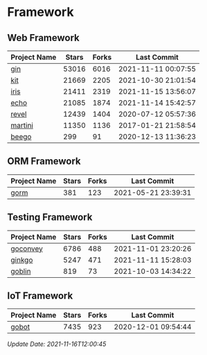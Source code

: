 # Framework

## Web Framework
| Project Name | Stars | Forks | Last Commit |
| ------------ | ----- | ----- | ----------- |
| [gin](https://github.com/gin-gonic/gin) | 53016 | 6016 | 2021-11-11 00:07:55 |
| [kit](https://github.com/go-kit/kit) | 21669 | 2205 | 2021-10-30 21:01:54 |
| [iris](https://github.com/kataras/iris) | 21411 | 2319 | 2021-11-15 13:56:07 |
| [echo](https://github.com/labstack/echo) | 21085 | 1874 | 2021-11-14 15:42:57 |
| [revel](https://github.com/revel/revel) | 12439 | 1404 | 2020-07-12 05:57:36 |
| [martini](https://github.com/go-martini/martini) | 11350 | 1136 | 2017-01-21 21:58:54 |
| [beego](https://github.com/astaxie/beego) | 299 | 91 | 2020-12-13 11:36:23 |

## ORM Framework
| Project Name | Stars | Forks | Last Commit |
| ------------ | ----- | ----- | ----------- |
| [gorm](https://github.com/jinzhu/gorm) | 381 | 123 | 2021-05-21 23:39:31 |

## Testing Framework
| Project Name | Stars | Forks | Last Commit |
| ------------ | ----- | ----- | ----------- |
| [goconvey](https://github.com/smartystreets/goconvey) | 6786 | 488 | 2021-11-01 23:20:26 |
| [ginkgo](https://github.com/onsi/ginkgo) | 5247 | 471 | 2021-11-11 15:28:03 |
| [goblin](https://github.com/franela/goblin) | 819 | 73 | 2021-10-03 14:34:22 |

## IoT Framework
| Project Name | Stars | Forks | Last Commit |
| ------------ | ----- | ----- | ----------- |
| [gobot](https://github.com/hybridgroup/gobot) | 7435 | 923 | 2020-12-01 09:54:44 |

*Update Date: 2021-11-16T12:00:45*